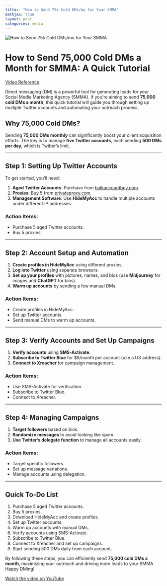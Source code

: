 ```yaml
---
title:  "How to Send 75k Cold DMs/mo for Your SMMA"
mathjax: true
layout: post
categories: media
---
```


![How to Send 75k Cold DMs/mo for Your SMMA](https://img.youtube.com/vi/pt4N-Em6wLE/maxresdefault.jpg)


# How to Send 75,000 Cold DMs a Month for SMMA: A Quick Tutorial

[Video Reference](https://www.youtube.com/watch?v=pt4N-Em6wLE)

Direct messaging (DM) is a powerful tool for generating leads for your Social Media Marketing Agency (SMMA). If you're aiming to send **75,000 cold DMs a month**, this quick tutorial will guide you through setting up multiple Twitter accounts and automating your outreach process.

## Why 75,000 Cold DMs?

Sending **75,000 DMs monthly** can significantly boost your client acquisition efforts. The key is to manage **five Twitter accounts**, each sending **500 DMs per day**, which is Twitter’s limit.

---

## Step 1: Setting Up Twitter Accounts

To get started, you’ll need:

1. **Aged Twitter Accounts**: Purchase from [bulkaccountbuy.com](https://bulkaccountbuy.com).
2. **Proxies**: Buy 5 from [privateproxy.com](https://privateproxy.com).
3. **Management Software**: Use **HideMyAcc** to handle multiple accounts under different IP addresses.

### Action Items:
- Purchase 5 aged Twitter accounts.
- Buy 5 proxies.

---

## Step 2: Account Setup and Automation

1. **Create profiles in HideMyAcc** using different proxies.
2. **Log into Twitter** using separate browsers.
3. **Set up your profiles** with pictures, names, and bios (use **Midjourney** for images and **ChatGPT** for bios).
4. **Warm up accounts** by sending a few manual DMs.

### Action Items:
- Create profiles in HideMyAcc.
- Set up Twitter accounts.
- Send manual DMs to warm up accounts.

---

## Step 3: Verify Accounts and Set Up Campaigns

1. **Verify accounts** using **SMS-Activate**.
2. **Subscribe to Twitter Blue** for $8/month per account (use a US address).
3. **Connect to Xreacher** for campaign management.

### Action Items:
- Use SMS-Activate for verification.
- Subscribe to Twitter Blue.
- Connect to Xreacher.

---

## Step 4: Managing Campaigns

1. **Target followers** based on bios.
2. **Randomize messages** to avoid looking like spam.
3. **Use Twitter’s delegate function** to manage all accounts easily.

### Action Items:
- Target specific followers.
- Set up message variations.
- Manage accounts using delegation.

---

## Quick To-Do List

1. Purchase 5 aged Twitter accounts.
2. Buy 5 proxies.
3. Download HideMyAcc and create profiles.
4. Set up Twitter accounts.
5. Warm up accounts with manual DMs.
6. Verify accounts using SMS-Activate.
7. Subscribe to Twitter Blue.
8. Connect to Xreacher and set up campaigns.
9. Start sending 500 DMs daily from each account.

By following these steps, you can efficiently send **75,000 cold DMs a month**, maximizing your outreach and driving more leads to your SMMA. Happy DMing!

[Watch the video on YouTube](https://www.youtube.com/watch?v=pt4N-Em6wLE)